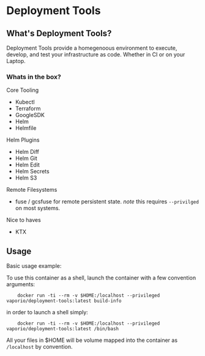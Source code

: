 # Deployment Tools

## What's Deployment Tools?

Deployment Tools provide a homegenoous environment to execute, develop, and test
your infrastructure as code. Whether in CI or on your Laptop.


### Whats in the box?

Core Tooling

 - Kubectl
 - Terraform
 - GoogleSDK
 - Helm
 - Helmfile

Helm Plugins

- Helm Diff
- Helm Git
- Helm Edit
- Helm Secrets
- Helm S3

Remote Filesystems

- fuse / gcsfuse for remote persistent state.
  *note* this requires `--privilged` on most systems.

Nice to haves

- KTX

## Usage

Basic usage example:

To use this container as a shell, launch the container with a few convention arguments:

```
    docker run -ti --rm -v $HOME:/localhost --privileged vaporio/deployment-tools:latest build-info
```

in order to launch a shell simply:

```
    docker run -ti --rm -v $HOME:/localhost --privileged vaporio/deployment-tools:latest /bin/bash
```

All your files in $HOME will be volume mapped into the container as `/localhost`
by convention.



